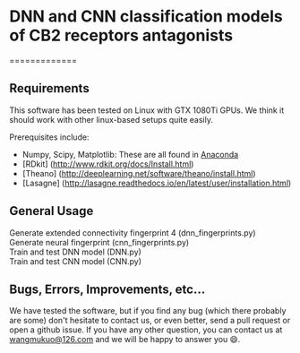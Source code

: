 # DNN and CNN classification models of CB2 receptors antagonists
=============
## Requirements

This software has been tested on Linux with GTX 1080Ti GPUs. We think it should work with other linux-based setups quite easily.
 
Prerequisites include:
* Numpy, Scipy, Matplotlib: These are all found in [Anaconda](https://www.anaconda.com/)
* [RDkit] (http://www.rdkit.org/docs/Install.html)
* [Theano] (http://deeplearning.net/software/theano/install.html)
* [Lasagne] (http://lasagne.readthedocs.io/en/latest/user/installation.html)

## General Usage

Generate extended connectivity fingerprint 4 (dnn_fingerprints.py)<br>
Generate neural fingerprint (cnn_fingerprints.py)<br>
Train and test DNN model (DNN.py)<br>
Train and test CNN model (CNN.py)<br>

## Bugs, Errors, Improvements, etc…

We have tested the software, but if you find any bug (which there probably are some) don't hesitate to contact us, or even better, send a pull request or open a github issue. 
If you have any other question, you can contact us at wangmukuo@126.com and we will be happy to answer you 😄.
